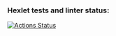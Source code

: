 ### Hexlet tests and linter status:
[![Actions Status](https://github.com/JohnnyEp/frontend-project-lvl2/workflows/hexlet-check/badge.svg)](https://github.com/JohnnyEp/frontend-project-lvl2/actions)